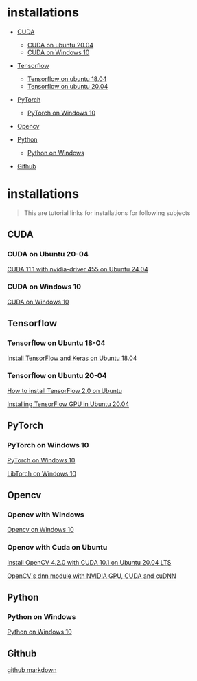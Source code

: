 # installations
- [CUDA](#CUDA)
  - [CUDA on ubuntu 20.04](#CUDA-on-Ubuntu-24-04)
  - [CUDA on Windows 10](#CUDA-on-Windows-10)
  
- [Tensorflow](#Tensorflow)
  - [Tensorflow on ubuntu 18.04](#Tensorflow-on-Ubuntu-18-04)
  - [Tensorflow on ubuntu 20.04](#Tensorflow-on-Ubuntu-20-04)

- [PyTorch](#pyTorch)
  - [PyTorch on Windows 10](#PyTorch-on-Windows-10)

- [Opencv](#Opencv)
  
- [Python](#Python)
  - [Python on Windows](#Python-on-Windows)

- [Github](#Github)

# installations

> This are tutorial links for installations for following subjects

<!-- toc -->

## CUDA

### CUDA on Ubuntu 20-04

[CUDA 11.1 with nvidia-driver 455 on Ubuntu 24.04]

### CUDA on Windows 10
[CUDA on Windows 10](https://github.com/martianvenusian/installations/blob/master/CUDA/cuda_on_windows_10.md)

## Tensorflow

### Tensorflow on Ubuntu 18-04

[Install TensorFlow and Keras on Ubuntu 18.04]

### Tensorflow on Ubuntu 20-04

[How to install TensorFlow 2.0 on Ubuntu]

[Installing TensorFlow GPU in Ubuntu 20.04]

## PyTorch

### PyTorch on Windows 10
[PyTorch on Windows 10](https://github.com/martianvenusian/installations/blob/master/PyTorch/pytorch_on_windows_10.md)

[LibTorch on Windows 10](https://github.com/martianvenusian/installations/blob/master/PyTorch/libtorch_on_windows_10.md)

## Opencv

### Opencv with Windows

[Opencv on Windows 10](https://github.com/martianvenusian/installations/blob/master/OpenCV/opencv_on_windows_10.md)

### Opencv with Cuda on Ubuntu

[Install OpenCV 4.2.0 with CUDA 10.1 on Ubuntu 20.04 LTS]

[OpenCV's dnn module with NVIDIA GPU, CUDA and cuDNN]

## Python

### Python on Windows
[Python on Windows 10](https://github.com/martianvenusian/installations/blob/master/Python/python_on_windows_10.md)

## Github
[github markdown]

[//]: # "These are reference links used in the body of this note and get stripped out when the markdown processor does its job. There is no need to format nicely because it shouldn't be seen. Thanks SO - http://stackoverflow.com/questions/4823468/store-comments-in-markdown-syntax"
[CUDA 11.1 with nvidia-driver 455 on Ubuntu 24.04]: https://jackfrisht.medium.com/install-nvidia-driver-via-ppa-in-ubuntu-18-04-fc9a8c4658b9
[Install TensorFlow and Keras on Ubuntu 18.04]: https://www.pyimagesearch.com/2019/01/30/ubuntu-18-04-install-tensorflow-and-keras-for-deep-learning/
[how to install tensorflow 2.0 on ubuntu]: https://www.pyimagesearch.com/2019/12/09/how-to-install-tensorflow-2-0-on-ubuntu/
[Installing TensorFlow GPU in Ubuntu 20.04]: https://towardsdatascience.com/installing-tensorflow-gpu-in-ubuntu-20-04-4ee3ca4cb75d
[Install OpenCV 4.2.0 with CUDA 10.1 on Ubuntu 20.04 LTS]: https://medium.com/@sb.jaduniv/how-to-install-opencv-4-2-0-with-cuda-10-1-on-ubuntu-20-04-lts-focal-fossa-bdc034109df3/
[OpenCV's dnn module with NVIDIA GPU, CUDA and cuDNN]: https://www.pyimagesearch.com/2020/02/03/how-to-use-opencvs-dnn-module-with-nvidia-gpus-cuda-and-cudnn/
[github markdown]: https://guides.github.com/pdfs/markdown-cheatsheet-online.pdf
